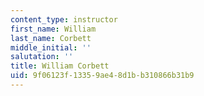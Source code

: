 ```yaml
---
content_type: instructor
first_name: William
last_name: Corbett
middle_initial: ''
salutation: ''
title: William Corbett
uid: 9f06123f-1335-9ae4-8d1b-b310866b31b9
---
```

